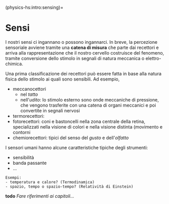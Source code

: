 (physics-hs:intro:sensing)=
# Sensi

I nostri sensi ci ingannano o possono ingannarci. In breve, la percezione sensoriale avviene tramite una **catena di misura** che parte dai recettori e arriva alla rappresentazione che il nostro cervello costruisce del fenomeno, tramite conversione dello stimolo in segnali di natura meccanica o elettro-chimica.

Una prima classificazione dei recettori può essere fatta in base alla natura fisica dello stimolo ai quali sono sensibili. Ad esempio,
- meccanocettori
  - nel *tatto*
  - nell'*udito*: lo stimolo esterno sono onde meccaniche di pressione, che vengono trasferite con una catena di organi meccanici e poi convertite in segnali nervosi
- termorecettori:
- fotorecettori: coni e bastoncelli nella zona centrale della retina, specializzati nella visione di colori e nella visione distinta (movimento e contorni
- chemiorecettori: tipici del senso del *gusto* e dell'*olfatto*

I sensori umani hanno alcune caratteristiche tipiche degli strumenti:
- sensibilità
- banda passante
- ...

```{dropdown} Inganno dell'esperienza sensoriale
Esempi:
- temperatura e calore? (Termodinamica)
- spazio, tempo o spazio-tempo? (Relatività di Einstein)

```




**todo** *Fare riferimenti ai capitoli...*
